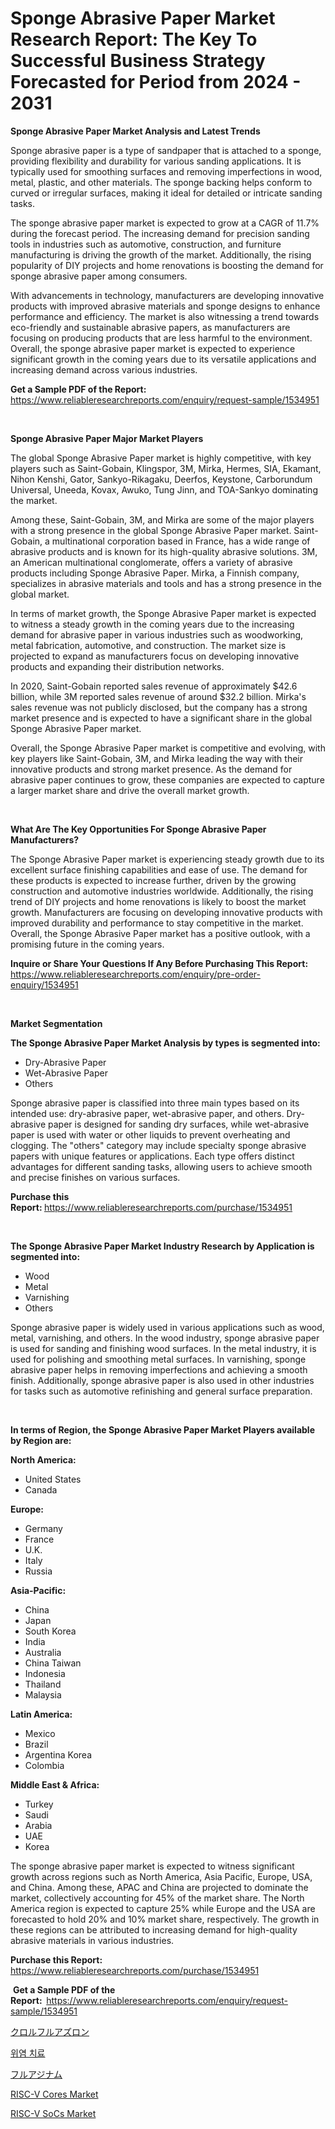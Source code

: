 <p><h1>Sponge Abrasive Paper Market Research Report: The Key To Successful Business Strategy Forecasted for Period from 2024 - 2031</h1></p><p><strong>Sponge Abrasive Paper Market Analysis and Latest Trends</strong></p>
<p><p>Sponge abrasive paper is a type of sandpaper that is attached to a sponge, providing flexibility and durability for various sanding applications. It is typically used for smoothing surfaces and removing imperfections in wood, metal, plastic, and other materials. The sponge backing helps conform to curved or irregular surfaces, making it ideal for detailed or intricate sanding tasks.</p><p>The sponge abrasive paper market is expected to grow at a CAGR of 11.7% during the forecast period. The increasing demand for precision sanding tools in industries such as automotive, construction, and furniture manufacturing is driving the growth of the market. Additionally, the rising popularity of DIY projects and home renovations is boosting the demand for sponge abrasive paper among consumers.</p><p>With advancements in technology, manufacturers are developing innovative products with improved abrasive materials and sponge designs to enhance performance and efficiency. The market is also witnessing a trend towards eco-friendly and sustainable abrasive papers, as manufacturers are focusing on producing products that are less harmful to the environment. Overall, the sponge abrasive paper market is expected to experience significant growth in the coming years due to its versatile applications and increasing demand across various industries.</p></p>
<p><strong>Get a Sample PDF of the Report:&nbsp;</strong> <a href="https://www.reliableresearchreports.com/enquiry/request-sample/1534951">https://www.reliableresearchreports.com/enquiry/request-sample/1534951</a></p>
<p>&nbsp;</p>
<p><strong>Sponge Abrasive Paper Major Market Players</strong></p>
<p><p>The global Sponge Abrasive Paper market is highly competitive, with key players such as Saint-Gobain, Klingspor, 3M, Mirka, Hermes, SIA, Ekamant, Nihon Kenshi, Gator, Sankyo-Rikagaku, Deerfos, Keystone, Carborundum Universal, Uneeda, Kovax, Awuko, Tung Jinn, and TOA-Sankyo dominating the market. </p><p>Among these, Saint-Gobain, 3M, and Mirka are some of the major players with a strong presence in the global Sponge Abrasive Paper market. Saint-Gobain, a multinational corporation based in France, has a wide range of abrasive products and is known for its high-quality abrasive solutions. 3M, an American multinational conglomerate, offers a variety of abrasive products including Sponge Abrasive Paper. Mirka, a Finnish company, specializes in abrasive materials and tools and has a strong presence in the global market.</p><p>In terms of market growth, the Sponge Abrasive Paper market is expected to witness a steady growth in the coming years due to the increasing demand for abrasive paper in various industries such as woodworking, metal fabrication, automotive, and construction. The market size is projected to expand as manufacturers focus on developing innovative products and expanding their distribution networks.</p><p>In 2020, Saint-Gobain reported sales revenue of approximately $42.6 billion, while 3M reported sales revenue of around $32.2 billion. Mirka's sales revenue was not publicly disclosed, but the company has a strong market presence and is expected to have a significant share in the global Sponge Abrasive Paper market.</p><p>Overall, the Sponge Abrasive Paper market is competitive and evolving, with key players like Saint-Gobain, 3M, and Mirka leading the way with their innovative products and strong market presence. As the demand for abrasive paper continues to grow, these companies are expected to capture a larger market share and drive the overall market growth.</p></p>
<p>&nbsp;</p>
<p><strong>What Are The Key Opportunities For Sponge Abrasive Paper Manufacturers?</strong></p>
<p><p>The Sponge Abrasive Paper market is experiencing steady growth due to its excellent surface finishing capabilities and ease of use. The demand for these products is expected to increase further, driven by the growing construction and automotive industries worldwide. Additionally, the rising trend of DIY projects and home renovations is likely to boost the market growth. Manufacturers are focusing on developing innovative products with improved durability and performance to stay competitive in the market. Overall, the Sponge Abrasive Paper market has a positive outlook, with a promising future in the coming years.</p></p>
<p><strong>Inquire or Share Your Questions If Any Before Purchasing This Report:</strong> <a href="https://www.reliableresearchreports.com/enquiry/pre-order-enquiry/1534951">https://www.reliableresearchreports.com/enquiry/pre-order-enquiry/1534951</a></p>
<p>&nbsp;</p>
<p><strong>Market Segmentation</strong></p>
<p><strong>The Sponge Abrasive Paper Market Analysis by types is segmented into:</strong></p>
<p><ul><li>Dry-Abrasive Paper</li><li>Wet-Abrasive Paper</li><li>Others</li></ul></p>
<p><p>Sponge abrasive paper is classified into three main types based on its intended use: dry-abrasive paper, wet-abrasive paper, and others. Dry-abrasive paper is designed for sanding dry surfaces, while wet-abrasive paper is used with water or other liquids to prevent overheating and clogging. The "others" category may include specialty sponge abrasive papers with unique features or applications. Each type offers distinct advantages for different sanding tasks, allowing users to achieve smooth and precise finishes on various surfaces.</p></p>
<p><strong>Purchase this Report:&nbsp;</strong><a href="https://www.reliableresearchreports.com/purchase/1534951">https://www.reliableresearchreports.com/purchase/1534951</a></p>
<p>&nbsp;</p>
<p><strong>The Sponge Abrasive Paper Market Industry Research by Application is segmented into:</strong></p>
<p><ul><li>Wood</li><li>Metal</li><li>Varnishing</li><li>Others</li></ul></p>
<p><p>Sponge abrasive paper is widely used in various applications such as wood, metal, varnishing, and others. In the wood industry, sponge abrasive paper is used for sanding and finishing wood surfaces. In the metal industry, it is used for polishing and smoothing metal surfaces. In varnishing, sponge abrasive paper helps in removing imperfections and achieving a smooth finish. Additionally, sponge abrasive paper is also used in other industries for tasks such as automotive refinishing and general surface preparation.</p></p>
<p>&nbsp;</p>
<p><strong>In terms of Region, the Sponge Abrasive Paper Market Players available by Region are:</strong></p>
<p>
    <p> <strong> North America: </strong>
        <ul>
            <li>United States</li>
            <li>Canada</li>
        </ul>
        </p> 
    <p> <strong> Europe: </strong>
        <ul>
            <li>Germany</li>
            <li>France</li>
            <li>U.K.</li>
            <li>Italy</li>
            <li>Russia</li>
        </ul>
        </p> 
    <p> <strong> Asia-Pacific: </strong>
        <ul>
            <li>China</li>
            <li>Japan</li>
            <li>South Korea</li>
            <li>India</li>
            <li>Australia</li>
            <li>China Taiwan</li>
            <li>Indonesia</li>
            <li>Thailand</li>
            <li>Malaysia</li>
        </ul>
        </p> 
    <p> <strong> Latin America: </strong>
        <ul>
            <li>Mexico</li>
            <li>Brazil</li>
            <li>Argentina Korea</li>
            <li>Colombia</li>
        </ul>
        </p> 
    <p> <strong> Middle East & Africa: </strong>
        <ul>
            <li>Turkey</li>
            <li>Saudi</li>
            <li>Arabia</li>
            <li>UAE</li>
            <li>Korea</li>
        </ul>
    </p>
    </p>
<p><p>The sponge abrasive paper market is expected to witness significant growth across regions such as North America, Asia Pacific, Europe, USA, and China. Among these, APAC and China are projected to dominate the market, collectively accounting for 45% of the market share. The North America region is expected to capture 25% while Europe and the USA are forecasted to hold 20% and 10% market share, respectively. The growth in these regions can be attributed to increasing demand for high-quality abrasive materials in various industries.</p></p>
<p><strong>Purchase this Report: </strong><a href="https://www.reliableresearchreports.com/purchase/1534951">https://www.reliableresearchreports.com/purchase/1534951</a></p>
<p>&nbsp;<strong>Get a Sample PDF of the Report:&nbsp;&nbsp;</strong><a href="https://www.reliableresearchreports.com/enquiry/request-sample/1534951">https://www.reliableresearchreports.com/enquiry/request-sample/1534951</a></p>
<p><strong></strong></p>
<p><p><a href="https://github.com/LeanneBruen2023/Market-Research-Report-List-1/blob/main/64099137216.md">クロルフルアズロン</a></p><p><a href="https://github.com/vss5505pa7z1p/Market-Research-Report-List-1/blob/main/65420795895.md">위염 치료</a></p><p><a href="https://github.com/cnnriuez22368/Market-Research-Report-List-1/blob/main/62198027215.md">フルアジナム</a></p><p><a href="https://issuu.com/reportprime-2/docs/risc-v-cores-market-size-2030.pptx">RISC-V Cores Market</a></p><p><a href="https://issuu.com/reportprime-2/docs/risc-v-socs-market-size-2030.pptx">RISC-V SoCs Market</a></p></p>